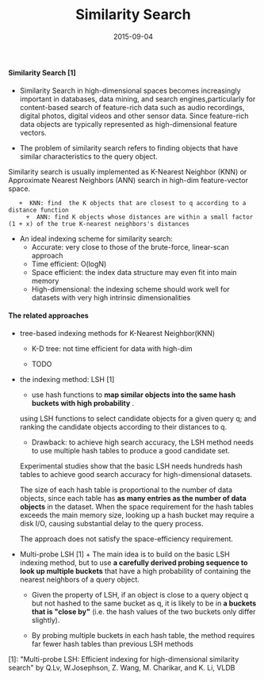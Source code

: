 ﻿---
layout: post
title: "Similarity Search"
date: 2015-09-04
categories: [technology, algorithms]
---
#### Similarity Search [1]
   * Similarity Search in high-dimensional spaces becomes increasingly important in databases, data mining, and
   search engines,particularly for content-based search of feature-rich data such as audio recordings, digital
   photos, digital videos and other sensor data. Since feature-rich data objects are typically represented as
   high-dimensional feature vectors.
   
   * The problem of similarity search refers to finding objects that have similar characteristics to the query
   object.

   Similarity search is usually implemented as K-Nearest Neighbor (KNN) or Approximate Nearest Neighbors (ANN)
   search in high-dim feature-vector space.
   
       +  KNN: find  the K objects that are closest to q according to a distance function
	     +  ANN: find K objects whose distances are within a small factor (1 + x) of the true K-nearest neighbors's distances
   
   * An ideal indexing scheme for similarity search:
       +   Accurate: very close to those of the brute-force, linear-scan approach
       +   Time efficient: O(logN)
       +   Space efficient: the index data structure may even fit into main memory
       +   High-dimensional:  the indexing scheme should work well for datasets with very high intrinsic
       dimensionalities

#### The related approaches
   *  tree-based indexing methods for K-Nearest Neighbor(KNN)
       +  K-D tree: not time efficient for data with high-dim
		
	   + TODO
        
   *  the indexing method: LSH	[1]
       +  use hash functions to **map similar objects into the same hash buckets with high probability** .
   
	   using LSH functions to select candidate objects for a given query q;
	   and ranking the candidate objects according to their distances to q.
		
	   + Drawback: to achieve high search accuracy, the LSH method needs to use multiple hash tables to produce
        a good candidate set.
	   
	   Experimental studies show that the basic LSH needs hundreds hash tables to achieve good search accuracy
       for high-dimensional datasets.
		
	    The size of each hash table is proportional to the number of data objects, since each table has **as many
        entries as the number of data objects** in the dataset. When the space requirement for the hash tables
        exceeds the main memory size, looking up a hash bucket may require a disk I/O, causing substantial delay
        to the query process.
		
		The approach does not satisfy the space-efficiency requirement.
		
   * Multi-probe LSH [1]
    + The main idea is to build on the basic LSH indexing method, but to use **a carefully derived probing
       sequence to look up multiple buckets** that have a high probability of containing the nearest neighbors of
       a query object.
		
	   + Given the property of LSH, if an object is close to a query object q but not hashed to the same bucket
        as q, it is likely to be in **a buckets  that is "close by"** (i.e. the hash values of the two buckets
        only differ slightly).
		
	   + By probing multiple buckets in each hash table, the method requires far fewer hash tables than previous
        LSH methods
        		
[1]: "Multi-probe LSH: Efficient indexing for high-dimensional similarity search" by Q.Lv, W.Josephson, Z. Wang, M. Charikar, and K. Li, VLDB 
